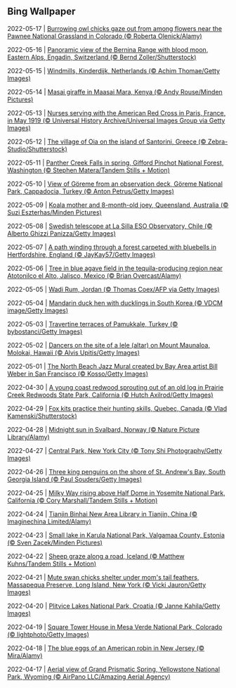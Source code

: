 ## Bing Wallpaper
2022-05-17 | [Burrowing owl chicks gaze out from among flowers near the Pawnee National Grassland in Colorado (© Roberta Olenick/Alamy)](./wallpaper/2022-05-17.jpg) 

2022-05-16 | [Panoramic view of the Bernina Range with blood moon, Eastern Alps, Engadin, Switzerland (© Bernd Zoller/Shutterstock)](./wallpaper/2022-05-16.jpg) 

2022-05-15 | [Windmills, Kinderdijk, Netherlands (© Achim Thomae/Getty Images)](./wallpaper/2022-05-15.jpg) 

2022-05-14 | [Masai giraffe in Maasai Mara, Kenya (© Andy Rouse/Minden Pictures)](./wallpaper/2022-05-14.jpg) 

2022-05-13 | [Nurses serving with the American Red Cross in Paris, France, in May 1919 (© Universal History Archive/Universal Images Group via Getty Images)](./wallpaper/2022-05-13.jpg) 

2022-05-12 | [The village of Oia on the island of Santorini, Greece (© Zebra-Studio/Shutterstock)](./wallpaper/2022-05-12.jpg) 

2022-05-11 | [Panther Creek Falls in spring, Gifford Pinchot National Forest, Washington (© Stephen Matera/Tandem Stills + Motion)](./wallpaper/2022-05-11.jpg) 

2022-05-10 | [View of Göreme from an observation deck, Göreme National Park, Cappadocia, Turkey (© Anton Petrus/Getty Images)](./wallpaper/2022-05-10.jpg) 

2022-05-09 | [Koala mother and 8-month-old joey, Queensland, Australia (© Suzi Eszterhas/Minden Pictures)](./wallpaper/2022-05-09.jpg) 

2022-05-08 | [Swedish telescope at La Silla ESO Observatory, Chile (© Alberto Ghizzi Panizza/Getty Images)](./wallpaper/2022-05-08.jpg) 

2022-05-07 | [A path winding through a forest carpeted with bluebells in Hertfordshire, England (© JayKay57/Getty Images)](./wallpaper/2022-05-07.jpg) 

2022-05-06 | [Tree in blue agave field in the tequila-producing region near Atotonilco el Alto, Jalisco, Mexico (© Brian Overcast/Alamy)](./wallpaper/2022-05-06.jpg) 

2022-05-05 | [Wadi Rum, Jordan (© Thomas Coex/AFP via Getty Images)](./wallpaper/2022-05-05.jpg) 

2022-05-04 | [Mandarin duck hen with ducklings in South Korea (© VDCM image/Getty Images)](./wallpaper/2022-05-04.jpg) 

2022-05-03 | [Travertine terraces of Pamukkale, Turkey (© bybostanci/Getty Images)](./wallpaper/2022-05-03.jpg) 

2022-05-02 | [Dancers on the site of a lele (altar) on Mount Maunaloa, Molokai, Hawaii (© Alvis Upitis/Getty Images)](./wallpaper/2022-05-02.jpg) 

2022-05-01 | [The North Beach Jazz Mural created by Bay Area artist Bill Weber in San Francisco (© Kosso/Getty Images)](./wallpaper/2022-05-01.jpg) 

2022-04-30 | [A young coast redwood sprouting out of an old log in Prairie Creek Redwoods State Park, California (© Hutch Axilrod/Getty Images)](./wallpaper/2022-04-30.jpg) 

2022-04-29 | [Fox kits practice their hunting skills, Quebec, Canada (© Vlad Kamenski/Shutterstock)](./wallpaper/2022-04-29.jpg) 

2022-04-28 | [Midnight sun in Svalbard, Norway (© Nature Picture Library/Alamy)](./wallpaper/2022-04-28.jpg) 

2022-04-27 | [Central Park, New York City (© Tony Shi Photography/Getty Images)](./wallpaper/2022-04-27.jpg) 

2022-04-26 | [Three king penguins on the shore of St. Andrew's Bay, South Georgia Island (© Paul Souders/Getty Images)](./wallpaper/2022-04-26.jpg) 

2022-04-25 | [Milky Way rising above Half Dome in Yosemite National Park, California (© Cory Marshall/Tandem Stills + Motion)](./wallpaper/2022-04-25.jpg) 

2022-04-24 | [Tianjin Binhai New Area Library in Tianjin, China (© Imaginechina Limited/Alamy)](./wallpaper/2022-04-24.jpg) 

2022-04-23 | [Small lake in Karula National Park, Valgamaa County, Estonia (© Sven Zacek/Minden Pictures)](./wallpaper/2022-04-23.jpg) 

2022-04-22 | [Sheep graze along a road, Iceland (© Matthew Kuhns/Tandem Stills + Motion)](./wallpaper/2022-04-22.jpg) 

2022-04-21 | [Mute swan chicks shelter under mom's tail feathers, Massapequa Preserve, Long Island, New York (© Vicki Jauron/Getty Images)](./wallpaper/2022-04-21.jpg) 

2022-04-20 | [Plitvice Lakes National Park, Croatia (© Janne Kahila/Getty Images)](./wallpaper/2022-04-20.jpg) 

2022-04-19 | [Square Tower House in Mesa Verde National Park, Colorado (© lightphoto/Getty Images)](./wallpaper/2022-04-19.jpg) 

2022-04-18 | [The blue eggs of an American robin in New Jersey (© Mira/Alamy)](./wallpaper/2022-04-18.jpg) 

2022-04-17 | [Aerial view of Grand Prismatic Spring, Yellowstone National Park, Wyoming (© AirPano LLC/Amazing Aerial Agency)](./wallpaper/2022-04-17.jpg) 

